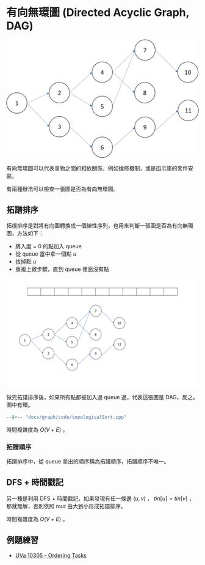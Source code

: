 # 有向無環圖 (Directed Acyclic Graph, DAG)

![](images/directedAcyclicGraph.jpg)

有向無環圖可以代表事物之間的相依關係，例如擋修機制，或是函示庫的套件安裝。

有兩種辦法可以檢查一張圖是否為有向無環圖。

## 拓譜排序

拓樸排序是對將有向圖轉換成一個線性序列，也用來判斷一張圖是否為有向無環圖，方法如下：

- 將入度 = 0 的點加入 queue
- 從 queue 當中拿一個點 $u$ 
- 拔掉點 $u$ 
- 重複上敘步驟，直到 queue 裡面沒有點

![](images/topologicalSort.gif)

做完拓譜排序後，如果所有點都被加入過 queue 過，代表這張圖是 DAG，反之，圖中有環。

```cpp
--8<-- "docs/graph/code/topologicalSort.cpp"
```

時間複雜度為 $O(V+E)$ 。

### 拓譜順序

拓譜排序中，從 queue 拿出的順序稱為拓譜順序，拓譜順序不唯一。

## DFS + 時間戳記

另一種是利用 DFS + 時間戳記，如果發現有任一條邊 $(u,v)$ ， $tin[u]>tin[v]$ ，那就無解，否則依照 $tout$ 由大到小形成拓譜排序。

時間複雜度為 $O(V+E)$ 。

## 例題練習

-  [UVa 10305 - Ordering Tasks](http://uva.onlinejudge.org/external/103/10305.pdf) 
